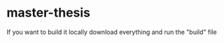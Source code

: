 master-thesis
=============

If you want to build it locally download everything and run the "build" file
